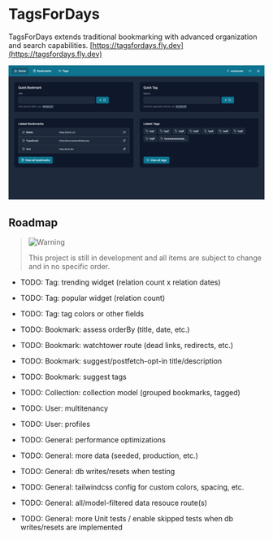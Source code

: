 # TagsForDays

TagsForDays extends traditional bookmarking with advanced organization and search capabilities. [https://tagsfordays.fly.dev](https://tagsfordays.fly.dev)

![Screenshot of the homepage](./public/favicons/screenshot-wide.png)

## Roadmap

> <picture>
>   <source media="(prefers-color-scheme: light)" srcset="https://raw.githubusercontent.com/Mqxx/GitHub-Markdown/main/blockquotes/badge/light-theme/warning.svg">
>   <img alt="Warning" src="https://raw.githubusercontent.com/Mqxx/GitHub-Markdown/main/blockquotes/badge/dark-theme/warning.svg">
> </picture><br>
>
> This project is still in development and all items are subject to change and in no specific order.

- TODO: Tag: trending widget (relation count x relation dates)
- TODO: Tag: popular widget (relation count)
- TODO: Tag: tag colors or other fields

- TODO: Bookmark: assess orderBy (title, date, etc.)
- TODO: Bookmark: watchtower route (dead links, redirects, etc.)
- TODO: Bookmark: suggest/postfetch-opt-in title/description
- TODO: Bookmark: suggest tags

- TODO: Collection: collection model (grouped bookmarks, tagged)

- TODO: User: multitenancy
- TODO: User: profiles

- TODO: General: performance optimizations
- TODO: General: more data (seeded, production, etc.)
- TODO: General: db writes/resets when testing
- TODO: General: tailwindcss config for custom colors, spacing, etc.
- TODO: General: all/model-filtered data resouce route(s)
- TODO: General: more Unit tests / enable skipped tests when db writes/resets are implemented
